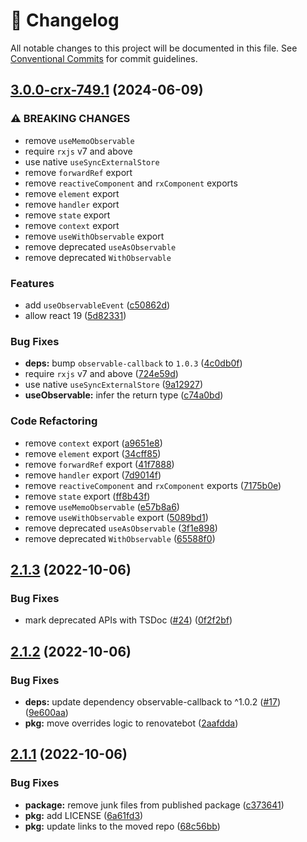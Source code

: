 <!-- markdownlint-disable --><!-- textlint-disable -->

# 📓 Changelog

All notable changes to this project will be documented in this file. See
[Conventional Commits](https://conventionalcommits.org) for commit guidelines.

## [3.0.0-crx-749.1](https://github.com/sanity-io/react-rx/compare/v2.1.3...v3.0.0-crx-749.1) (2024-06-09)

### ⚠ BREAKING CHANGES

- remove `useMemoObservable`
- require `rxjs` v7 and above
- use native `useSyncExternalStore`
- remove `forwardRef` export
- remove `reactiveComponent` and `rxComponent` exports
- remove `element` export
- remove `handler` export
- remove `state` export
- remove `context` export
- remove `useWithObservable` export
- remove deprecated `useAsObservable`
- remove deprecated `WithObservable`

### Features

- add `useObservableEvent` ([c50862d](https://github.com/sanity-io/react-rx/commit/c50862d6dd2e7b5275e9b43c5d2043109a5b738c))
- allow react 19 ([5d82331](https://github.com/sanity-io/react-rx/commit/5d82331b3db55e66a9f105f2cb903efec7a18b16))

### Bug Fixes

- **deps:** bump `observable-callback` to `1.0.3` ([4c0db0f](https://github.com/sanity-io/react-rx/commit/4c0db0f42fe3e3184ead4295defcefeb1f790bb0))
- require `rxjs` v7 and above ([724e59d](https://github.com/sanity-io/react-rx/commit/724e59dcc2da961690040ed304257b66a6985c26))
- use native `useSyncExternalStore` ([9a12927](https://github.com/sanity-io/react-rx/commit/9a1292778e943bca6b121edf7bbc2ac7ebe975c6))
- **useObservable:** infer the return type ([c74a0bd](https://github.com/sanity-io/react-rx/commit/c74a0bdd72baeb32574a7602a903d421f0a5439b))

### Code Refactoring

- remove `context` export ([a9651e8](https://github.com/sanity-io/react-rx/commit/a9651e8ce06a6178a603dddb4057b528af0b12ce))
- remove `element` export ([34cff85](https://github.com/sanity-io/react-rx/commit/34cff85d0e6abbbec033076dd18afa0c2b8e719b))
- remove `forwardRef` export ([41f7888](https://github.com/sanity-io/react-rx/commit/41f78881096325fe485a09ca8f957f33fd5600d7))
- remove `handler` export ([7d9014f](https://github.com/sanity-io/react-rx/commit/7d9014f334b0bde0c87a243af8d3342d0e6df1ff))
- remove `reactiveComponent` and `rxComponent` exports ([7175b0e](https://github.com/sanity-io/react-rx/commit/7175b0e8328b1de04878e51b6593168c2f39bec7))
- remove `state` export ([ff8b43f](https://github.com/sanity-io/react-rx/commit/ff8b43fe983841969af895073dc2666ae239953c))
- remove `useMemoObservable` ([e57b8a6](https://github.com/sanity-io/react-rx/commit/e57b8a6309f8c0b7cd6c8dee5eb9a2516fc41c45))
- remove `useWithObservable` export ([5089bd1](https://github.com/sanity-io/react-rx/commit/5089bd10897b4d834fd163a0ecc733a32a658a93))
- remove deprecated `useAsObservable` ([3f1e898](https://github.com/sanity-io/react-rx/commit/3f1e89809acfddd275e4f6bd8674f15e9e5cef74))
- remove deprecated `WithObservable` ([65588f0](https://github.com/sanity-io/react-rx/commit/65588f06d2fa84f80923c68b43c31d52a7c4fbd5))

## [2.1.3](https://github.com/sanity-io/react-rx/compare/v2.1.2...v2.1.3) (2022-10-06)

### Bug Fixes

- mark deprecated APIs with TSDoc ([#24](https://github.com/sanity-io/react-rx/issues/24)) ([0f2f2bf](https://github.com/sanity-io/react-rx/commit/0f2f2bf66089e2a37450513bd472d7ba2b1b37e2))

## [2.1.2](https://github.com/sanity-io/react-rx/compare/v2.1.1...v2.1.2) (2022-10-06)

### Bug Fixes

- **deps:** update dependency observable-callback to ^1.0.2 ([#17](https://github.com/sanity-io/react-rx/issues/17)) ([9e600aa](https://github.com/sanity-io/react-rx/commit/9e600aa717c0ab85eb56c55ec132fef2ac9fd500))
- **pkg:** move overrides logic to renovatebot ([2aafdda](https://github.com/sanity-io/react-rx/commit/2aafdda8c7aad81efbb6d55eadaccef8bea3f86f))

## [2.1.1](https://github.com/sanity-io/react-rx/compare/v2.1.0...v2.1.1) (2022-10-06)

### Bug Fixes

- **package:** remove junk files from published package ([c373641](https://github.com/sanity-io/react-rx/commit/c3736416e96a800c109320d332347e60b97f7c0d))
- **pkg:** add LICENSE ([6a61fd3](https://github.com/sanity-io/react-rx/commit/6a61fd30b67b0f6bab2c94ab8395e33e7a31a1b7))
- **pkg:** update links to the moved repo ([68c56bb](https://github.com/sanity-io/react-rx/commit/68c56bb805fe2fd6141537299b8efb8c9bb6b245))
